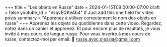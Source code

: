 +++
title = "Les objets en Russe"
date = 2024-01-15T09:00:00-07:00
draft = false
youtube_id = "VsqvEQKeAb4"  # Just add this one field for video posts
summary = "Apprenez à utiliser correctement le nom des objets en russe"
+++
Apprenez les objets du quotidienne dans cette video. Regardez, notez dans un cahier et apprenez. Et pour encore plus de résultats, je vous invite à mes cours de langue russe.
Pour vous inscrire à mes cours de russe, contactez-moi par email. 📩 russe.avec.olessia@gmail.com